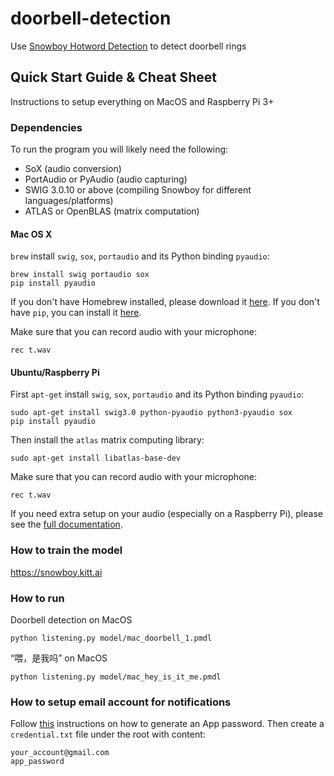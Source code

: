 # doorbell-detection

Use [Snowboy Hotword Detection](https://github.com/Kitt-AI/snowboy) to detect doorbell rings

## Quick Start Guide & Cheat Sheet

Instructions to setup everything on MacOS and Raspberry Pi 3+

### Dependencies
To run the program you will likely need the following:

* SoX (audio conversion)
* PortAudio or PyAudio (audio capturing)
* SWIG 3.0.10 or above (compiling Snowboy for different languages/platforms)
* ATLAS or OpenBLAS (matrix computation)

#### Mac OS X

`brew` install `swig`, `sox`, `portaudio` and its Python binding `pyaudio`:

    brew install swig portaudio sox
    pip install pyaudio

If you don't have Homebrew installed, please download it [here](http://brew.sh/). If you don't have `pip`, you can install it [here](https://pip.pypa.io/en/stable/installing/).

Make sure that you can record audio with your microphone:

    rec t.wav

#### Ubuntu/Raspberry Pi

First `apt-get` install `swig`, `sox`, `portaudio` and its Python binding `pyaudio`:

    sudo apt-get install swig3.0 python-pyaudio python3-pyaudio sox
    pip install pyaudio

Then install the `atlas` matrix computing library:

    sudo apt-get install libatlas-base-dev

Make sure that you can record audio with your microphone:

    rec t.wav

If you need extra setup on your audio (especially on a Raspberry Pi), please see the [full documentation](http://docs.kitt.ai/snowboy).

### How to train the model

https://snowboy.kitt.ai

### How to run

Doorbell detection on MacOS

    python listening.py model/mac_doorbell_1.pmdl

“喂，是我吗” on MacOS

    python listening.py model/mac_hey_is_it_me.pmdl

### How to setup email account for notifications

Follow [this](https://support.google.com/accounts/answer/185833) instructions on how to generate an App password. Then create a `credential.txt` file under the root with content:

    your_account@gmail.com
    app_password
